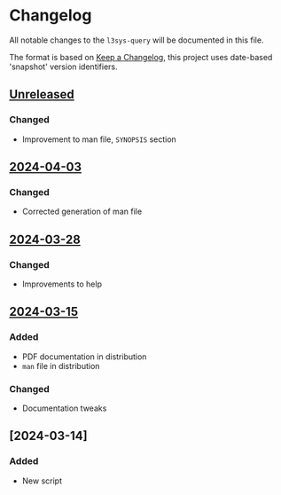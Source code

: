 # Changelog
All notable changes to the `l3sys-query` will be documented in this file.

The format is based on [Keep a
Changelog](https://keepachangelog.com/en/1.0.0/), this project uses date-based
'snapshot' version identifiers.

## [Unreleased]

### Changed
- Improvement to man file, `SYNOPSIS` section

## [2024-04-03]

### Changed
- Corrected generation of man file

## [2024-03-28]

### Changed
- Improvements to help

## [2024-03-15]

### Added
- PDF documentation in distribution
- `man` file in distribution

### Changed
- Documentation tweaks

## [2024-03-14]

### Added
- New script

[Unreleased]: https://github.com/latex3/l3sys-query/compare/2024-04-03...HEAD
[2024-04-03]: https://github.com/latex3/l3sys-query/compare/2024-03-28...2024-04-03
[2024-03-28]: https://github.com/latex3/l3sys-query/compare/2024-03-15...2024-03-28
[2024-03-15]: https://github.com/latex3/l3sys-query/compare/2024-03-14...2024-03-15
